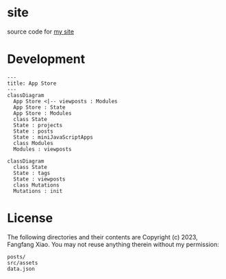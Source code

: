 # site

source code for [my site](https://f2xiao.github.io/site)

# Development

```mermaid
---
title: App Store
---
classDiagram
  App Store <|-- viewposts : Modules
  App Store : State
  App Store : Modules
  class State
  State : projects
  State : posts
  State : miniJavaScriptApps
  class Modules
  Modules : viewposts
```

```mermaid
classDiagram
  class State
  State : tags
  State : viewposts
  class Mutations
  Mutations : init
```

# License

The following directories and their contents are Copyright (c) 2023, Fangfang Xiao. You may not reuse anything therein without my permission:

```
posts/
src/assets
data.json
```

